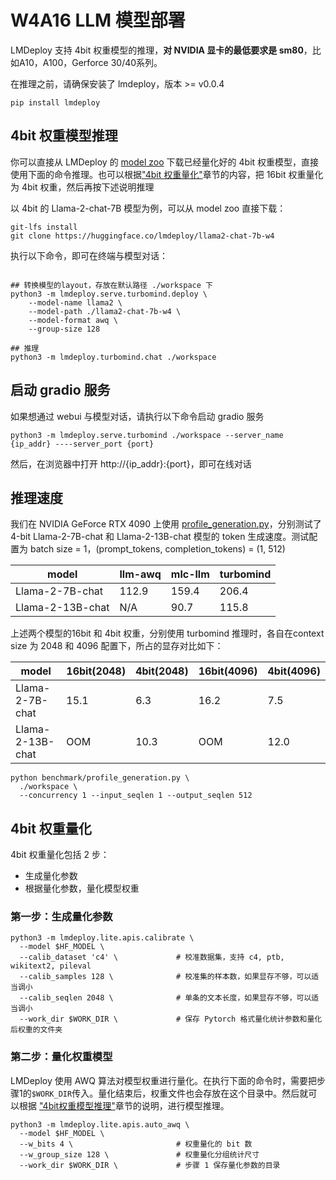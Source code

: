 # W4A16 LLM 模型部署

LMDeploy 支持 4bit 权重模型的推理，**对 NVIDIA 显卡的最低要求是 sm80**，比如A10，A100，Gerforce 30/40系列。

在推理之前，请确保安装了 lmdeploy，版本 >= v0.0.4

```shell
pip install lmdeploy
```

## 4bit 权重模型推理

你可以直接从 LMDeploy 的 [model zoo](https://huggingface.co/lmdeploy) 下载已经量化好的 4bit 权重模型，直接使用下面的命令推理。也可以根据["4bit 权重量化"](#4bit-权重量化)章节的内容，把 16bit 权重量化为 4bit 权重，然后再按下述说明推理

以 4bit 的 Llama-2-chat-7B 模型为例，可以从 model zoo 直接下载：

```shell
git-lfs install
git clone https://huggingface.co/lmdeploy/llama2-chat-7b-w4
```

执行以下命令，即可在终端与模型对话：

```shell

## 转换模型的layout，存放在默认路径 ./workspace 下
python3 -m lmdeploy.serve.turbomind.deploy \
    --model-name llama2 \
    --model-path ./llama2-chat-7b-w4 \
    --model-format awq \
    --group-size 128

## 推理
python3 -m lmdeploy.turbomind.chat ./workspace
```

## 启动 gradio 服务

如果想通过 webui 与模型对话，请执行以下命令启动 gradio 服务

```shell
python3 -m lmdeploy.serve.turbomind ./workspace --server_name {ip_addr} ----server_port {port}
```

然后，在浏览器中打开 http://{ip_addr}:{port}，即可在线对话

## 推理速度

我们在 NVIDIA GeForce RTX 4090 上使用 [profile_generation.py](https://github.com/InternLM/lmdeploy/blob/main/benchmark/profile_generation.py)，分别测试了 4-bit Llama-2-7B-chat 和 Llama-2-13B-chat 模型的 token 生成速度。测试配置为 batch size = 1，(prompt_tokens, completion_tokens) = (1, 512)

| model            | llm-awq | mlc-llm | turbomind |
| ---------------- | ------- | ------- | --------- |
| Llama-2-7B-chat  | 112.9   | 159.4   | 206.4     |
| Llama-2-13B-chat | N/A     | 90.7    | 115.8     |

上述两个模型的16bit 和 4bit 权重，分别使用 turbomind 推理时，各自在context size 为 2048 和 4096 配置下，所占的显存对比如下：

| model            | 16bit(2048) | 4bit(2048) | 16bit(4096) | 4bit(4096) |
| ---------------- | ----------- | ---------- | ----------- | ---------- |
| Llama-2-7B-chat  | 15.1        | 6.3        | 16.2        | 7.5        |
| Llama-2-13B-chat | OOM         | 10.3       | OOM         | 12.0       |

```shell
python benchmark/profile_generation.py \
  ./workspace \
  --concurrency 1 --input_seqlen 1 --output_seqlen 512
```

## 4bit 权重量化

4bit 权重量化包括 2 步：

- 生成量化参数
- 根据量化参数，量化模型权重

### 第一步：生成量化参数

```shell
python3 -m lmdeploy.lite.apis.calibrate \
  --model $HF_MODEL \
  --calib_dataset 'c4' \             # 校准数据集，支持 c4, ptb, wikitext2, pileval
  --calib_samples 128 \              # 校准集的样本数，如果显存不够，可以适当调小
  --calib_seqlen 2048 \              # 单条的文本长度，如果显存不够，可以适当调小
  --work_dir $WORK_DIR \             # 保存 Pytorch 格式量化统计参数和量化后权重的文件夹
```

### 第二步：量化权重模型

LMDeploy 使用 AWQ 算法对模型权重进行量化。在执行下面的命令时，需要把步骤1的`$WORK_DIR`传入。量化结束后，权重文件也会存放在这个目录中。然后就可以根据 ["4bit权重模型推理"](#4bit-权重模型推理)章节的说明，进行模型推理。

```shell
python3 -m lmdeploy.lite.apis.auto_awq \
  --model $HF_MODEL \
  --w_bits 4 \                       # 权重量化的 bit 数
  --w_group_size 128 \               # 权重量化分组统计尺寸
  --work_dir $WORK_DIR \             # 步骤 1 保存量化参数的目录
```
